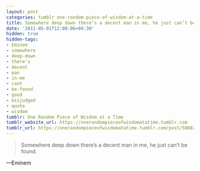 ```yaml
---
layout: post
categories: tumblr one-random-piece-of-wisdom-at-a-time
title: Somewhere deep down there’s a decent man in me, he just can’t be found.
date: '2011-05-01T12:00:06+09:30'
hidden: true
hidden-tags:
- Eminem
- somewhere
- deep-down
- there's
- decent
- man
- in-me
- cant
- be-found
- good
- misjudged
- quote
- wisdom
tumblr: One Random Piece of Wisdom at a Time
tumblr_website_url: https://onerandompieceofwisdomatatime.tumblr.com
tumblr_url: https://onerandompieceofwisdomatatime.tumblr.com/post/5088201223/somewhere-deep-down-theres-a-decent-man-in-me-he
---
```

> Somewhere deep down there’s a decent man in me, he just can’t be found.

—Eminem
